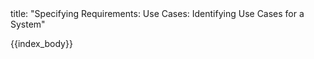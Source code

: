 <frontmatter>
title: "Specifying Requirements: Use Cases: Identifying Use Cases for a System"
</frontmatter>

{{index_body}}
